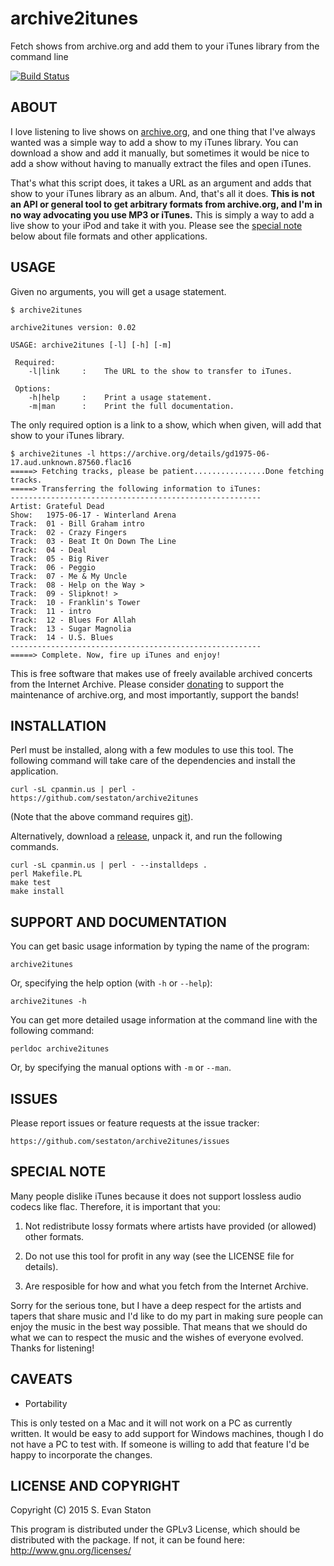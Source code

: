 archive2itunes
================

Fetch shows from archive.org and add them to your iTunes library from the command line

[![Build Status](https://travis-ci.org/sestaton/archive2itunes.svg?branch=master)](https://travis-ci.org/sestaton/archive2itunes)

## ABOUT

I love listening to live shows on [archive.org](https://archive.org/), and one thing that I've always wanted was a simple way to add a show to my iTunes library. You can download a show and add it manually, but sometimes it would be nice to add a show without having to manually extract the files and open iTunes.

That's what this script does, it takes a URL as an argument and adds that show to your iTunes library as an album. And, that's all it does. **This is not an API or general tool to get arbitrary formats from archive.org, and I'm in no way advocating you use MP3 or iTunes.** This is simply a way to add a live show to your iPod and take it with you. Please see the [special note](https://github.com/sestaton/archive2itunes#special-note) below about file formats and other applications.

## USAGE

Given no arguments, you will get a usage statement.

    $ archive2itunes

    archive2itunes version: 0.02

    USAGE: archive2itunes [-l] [-h] [-m]

     Required:
        -l|link     :    The URL to the show to transfer to iTunes.
    
     Options:
        -h|help     :    Print a usage statement.
        -m|man      :    Print the full documentation.

The only required option is a link to a show, which when given, will add that show to your iTunes library.

    $ archive2itunes -l https://archive.org/details/gd1975-06-17.aud.unknown.87560.flac16
    =====> Fetching tracks, please be patient................Done fetching tracks.
    =====> Transferring the following information to iTunes:
    --------------------------------------------------------
    Artist: Grateful Dead
    Show:   1975-06-17 - Winterland Arena
    Track:  01 - Bill Graham intro
    Track:  02 - Crazy Fingers
    Track:  03 - Beat It On Down The Line
    Track:  04 - Deal
    Track:  05 - Big River
    Track:  06 - Peggio
    Track:  07 - Me & My Uncle
    Track:  08 - Help on the Way >
    Track:  09 - Slipknot! >
    Track:  10 - Franklin's Tower
    Track:  11 - intro
    Track:  12 - Blues For Allah
    Track:  13 - Sugar Magnolia
    Track:  14 - U.S. Blues
    --------------------------------------------------------
    =====> Complete. Now, fire up iTunes and enjoy!

This is free software that makes use of freely available archived concerts from the Internet Archive. Please consider [donating](https://archive.org/donate/) to support the maintenance of archive.org, and most importantly, support the bands!

## INSTALLATION

Perl must be installed, along with a few modules to use this tool. The following command will take care of the dependencies and install the application.

    curl -sL cpanmin.us | perl - https://github.com/sestaton/archive2itunes

(Note that the above command requires [git](http://git-scm.com/)).

Alternatively, download a [release](https://github.com/sestaton/archive2itunes/releases), unpack it, and run the following commands.

    curl -sL cpanmin.us | perl - --installdeps .
    perl Makefile.PL
    make test
    make install

## SUPPORT AND DOCUMENTATION

You can get basic usage information by typing the name of the program:

    archive2itunes

Or, specifying the help option (with `-h` or `--help`):

    archive2itunes -h

You can get more detailed usage information at the command line with the following command:

    perldoc archive2itunes

Or, by specifying the manual options with `-m` or `--man`.

## ISSUES

Please report issues or feature requests at the issue tracker:

    https://github.com/sestaton/archive2itunes/issues

## SPECIAL NOTE

Many people dislike iTunes because it does not support lossless audio codecs like flac. Therefore, it is important that you: 

1. Not redistribute lossy formats where artists have provided (or allowed) other formats.

2. Do not use this tool for profit in any way (see the LICENSE file for details).

3. Are resposible for how and what you fetch from the Internet Archive.

Sorry for the serious tone, but I have a deep respect for the artists and tapers that share music and I'd like to do my part in making sure people can enjoy the music in the best way possible. That means that we should do what we can to respect the music and the wishes of everyone evolved. Thanks for listening!

## CAVEATS

* Portability

This is only tested on a Mac and it will not work on a PC as currently written. It would be easy to add support for Windows machines, though I do not have a PC to test with. If someone is willing to add that feature I'd be happy to incorporate the changes.

## LICENSE AND COPYRIGHT

Copyright (C) 2015 S. Evan Staton

This program is distributed under the GPLv3 License, which should be distributed with the package. 
If not, it can be found here: http://www.gnu.org/licenses/